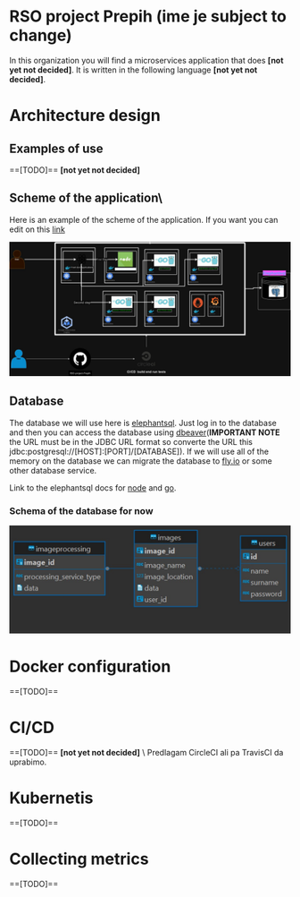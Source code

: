 # RSO project Prepih (ime je subject to change)
In this organization you will find a microservices application that does **[not yet not decided]**.
It is written in the following language **[not yet not decided]**.

# Architecture design

## Examples of use
==[TODO]==
**[not yet not decided]**

## Scheme of the application\
Here is an example of the scheme of the application. If you want you can edit on this [link](https://viewer.diagrams.net/?tags=%7B%7D&highlight=0000ff&edit=_blank&layers=1&nav=1#R7V1bd6JI1%2F4t70Wv9c4FLo4eLk0wafsLGDvaaXMzCxERRfEFjMCv%2F%2FbeVRgVc5p0utM9lTXTxqKowz48e1fxFPmknS%2Bzy9hZz6xo4oWfVHmSfdLMT6qqNnUZPrAkZyWK0dBYiR8HE172UHATFB4v5Df6m2DiJQcV0ygK02B9WOhGq5XnpgdlThxH28Nq0yg87HXt%2BF6l4MZ1wmrpbTBJZ6y0qTYeyj97gT8re1bqLXZl6ZSV%2BUySmTOJtntFWueTdh5HUcp%2BW2bnXojSK%2BXC7rt45OpuYLG3Sl9yw1fzIv9%2BvfC%2FzdJka89afzf9taSpfHBpXs7Ym4AA%2BNcoTmeRH62csPNQehZHm9XEw2Zl%2BPZQ5yqK1lCoQOHcS9Oca9PZpBEUzdJlyK8maRwtdvLUoISNArt%2BdHa8KIk2ses9MaXSSpzY99Kn6tV3SgDz9aKll8Y53Bh7oZMG94cDcbgZ%2Bbt6D5KGX7iwXyF43u69E254T8PEiyvKAKNZkwzdNIpBTttZkHo3a4cksAWfOxTsNAjD8yjEqnC3Np16ddfdCXzvyqTRGsuovWm0Skttl2Py4tTLntZDVWz8htLhub9rDb1W5za2ffCfFq81O3Ad%2Bb1k3Wj8CisHicX5d34%2FfRnhl5pRfjWz%2FYtmzr%2B9q3foL%2FWOxi91D73iHp9Ky9r3jm2wDJ2VR0Jz4pSrQj7QHgFOib34xY%2BdSQCCK91hFVEL%2B74z8abOJkwrymjslPEmJ9EU7dBLNLniIoqiNapOYhjv5SRGVeKvEPdjNvuMmB7X%2FeOyaxyKrio5VdaqglPfDV0aFcH932bsxSsvhbylIsKFl7ozLrQ9rEA5BZB1tMPAX0FZihhzFjpjL7yOkiANIix1QXBevFf96qjCOErTaAkVHN7O7o4EYkaw8geEXVK9RH6mQUWpRAL2fS9itOiH%2BRKFpGBJqdOZk6xZ4jUNMnS4M7rQLkvlsgTdykmdT1qbfVUvknv%2Fk3qWgRDU8%2BvPtnqXn%2Bnj22zjFnLgfP4qu2Z0f6VNtEluaFZu3LtL996at7fWeauYLN2g%2B3mWji%2BNorcatbrLmTz5fFb0gub9ZPltPrnsbJzb5v14ebEZ511%2FooaLyaXf6s7drRXoum2OCmtgyXYxUux5V%2BkGZ9HdbbhyPvehzki3bnTDnruZZXa39qCt9cxODnVU5%2Fab1l%2B29Oubbmad61vL7Gyt%2BSizBxa005fh07cG7Y1ltre9gVVAmWYNhgr0k3fNR%2Fo2H%2Blvri%2B72mzW2y6arvbVGF8O%2FcnncHs3AIu8%2FKZPzltzV7OC62A09y47jfMbo5iYZ427ZZiMzWhuFV11pA6VniaX7WxcrZ956t16fLmtd9W75d08bX0JbH00SL5co1w%2Fh8ndYK%2FfywvZOT%2Bbjy8vCtQL3L8FOSyub77YVjHUr%2BYL3c7bJAt7aaV2oOcwt41VdIqrQSe%2Fmltb66adXc19xT6XMzvXDcsc%2Bfa5rljFhdUbjDZ2YWlds1OADArb%2FDJn9%2FkZ3KdezTtZ71zOQW6ZNRiBbN2NPfeNq0FXuZp3QW5tvE%2B2illyNRhteVkOct1Y82%2FQVndDsjSxTZBtLm%2FsQVfumng%2F1DvHPkAX5%2B3CvqExzUA%2FMP6hX35a5%2B1t12z7MAbVxjHkutozZwmMx4Dx5Tb0RzqHMY8KH%2Fob6dBfhu1bAf6vo77Z2M2%2BbxUw54GVQR3tat4vepfb3C46cH%2FHuLoBOc6%2FzK1BH7%2FDmNtQrwv1wFZyGcdq2AGMNcCxdlLWZlsdmx21R%2FdaKdwHcrAyS7VAPz74jgyyBFud%2BzAGkMtgoTH59VWYN8wBZSgXcD%2FMI%2BRytDT7Rt6TI%2Bh0MFJAN8XV3JVBJxnMS4Yxwfxxfgvod0gygLoZzsuWtwXIHvTVL2Cu8tV8aFhoIzmME%2FqDPlRsB2wBfKKTwqcBvgTtdOGeoXoFMkA5eUH3fmfjg2w7%2Bv416l7ayei7XYAdgs13fLDL%2FMEuR9j%2Ftgdz6%2BHYzBmM3wefdEGOgB831KcKffkwFpA99Il9kS92QMb42fZBt0XvnOQG8xpxOYGtmaMU9QK6hX66We9GxrZRT2ibOuoQdIN2AjLUM8ABHz%2BhHx9tHPTjw7gyq3B9bMPiPmGh%2FJkv5dAe2hvIH9qBsdvzEfoIH2MXxjhEncH3joH99kg3aOttkPUQymGuOCe041wHnLGTK%2FKvvg%2B2k%2FW4TOwCZeLmoEf0TRXsA%2FsFDEJ9gp2a6Jtgi4BZoFeou4A5tcGuRmDXsgZjVcH%2Fc5ATtGmlvQH0PUCsG5K%2B0eevEB9v8BOwMpChvC9bpP9ODrLjfozfXZoDzAnqWgrYrcJ0Ab4xAKwhOfgazAPspY9Yo9jmEO2GdIK2DdgJdoP239dxTiBnjWwT%2FARxgOy4aCv4CXXlKxwvYBjYPFzvg%2B0uSMasDabbnrnIoU8NZJqSTgbgYzAGC%2Fq20H7AT%2FhcYQ5tjeZg9qlNaDujvoquzNrs4Ligng%2BYQ7IAf5ZxfjLOr2ciNqGecWwoB%2FD7AMY778AnygNxijArYz7UJ5uxKX74aHNKbwAYM%2B%2BgHmg86Ps2zB9sXCMdkJ8vsE9oZwEYoEO8Ib1nIE%2B0Q%2FhuYVvMjgPEVx8xOwMZUDnYDdqVAdiN5YCLHY4tqC%2Foy1zAPNC%2B%2BhrZo9lGDIbxL4weYY5POI19wXxw%2FDnoh9k8%2BgJgJs0DMNcqFmizKmFoAL4CY%2BmdM8zHvnsmGxuzacJ1A2RS2Oh%2F835KeFu0YRy%2BTLgA%2BuoxG4IxI1YtEIPRnjLAMD7%2FC4xDaIsYK2A%2BPtkM2IKC84E2FdQv4l2X4kQf9OVibFGofgG2ArbVG6AcwObmaFvot2hToFvE5xz1D9hSLAzS%2FaAPdtRROT4x2d%2FQmFL6pNjaRRtUGa5CvMAxoc3PF1uyI7OPOt8yTPJzFoNk0gvHefRlxEG0H7QBLEc8Z%2FFn3lZhXOTffN4Yx2W0P9Abz3mYr8EcFRbDIFZrFscty2d%2BOES8oviD%2BrVIT6Af1j60y9q0z%2Bl37QFHUR%2BA21Tezclf6HeXxRawZbILtGFzATjcVTH%2BEoadY2wfZShvu6C6pGMb8dgkny0g3tHcmA9aW5pTzmRsc9wG21Bt1F8O8Q11QDkHYADqGzEb4hzIDsY89Mn%2F5x0ch8L8cmQgHvL4oKO9gf%2Fm6Ge9263K4yrN0b60KA5BfRn6ltHnbPIVtDnUXVdGrIU6BbNVxAGQ83KblrkI2GxhFxCf5wuF9dvXmDxwXljfx%2FwE8RR9Bsa6wHt18qkc7oWxo59Y6Htgr%2BQPFOO7EPvAduBaD%2FGO2ZxPdml2UVYy%2BoqNsjN9bIP7U6eMgZDzLlBPoK8RyZ7ytwB8slgQfmJsothX%2BCnFysECx7i1oX3KVxCTELcAr8nHWKwDDHUROzTSPeRCiKGoR8w9AcNBFx2DsIUwwU1p3jfMbkkulAvR7%2FmDT1iZS3YJvknXwY7PWfkI4yebA%2BCj5bM8tc90YJIt6hbKKKdYw%2BJn0cW4pNksjgMOdXEcUG%2BIMsxZTLIod0N7pXFirCKsX2BMwNhlUHsgU8jlC44fGtgw5jdKj%2BzIldn9Fo87bYPhUZvFOnOSwLgw%2F0whPy%2B4vH3K0SGvBKxG%2FMsxh6ecco4yJ3xGO9IIV5aQg5sLzBUwF4Frrkb5MOXFDG%2FB99AfVLDNgufECvnZrYWxEXyAzx38lo2%2FCzkstt9XGR5iPoO6hPUE%2BZEPGIafLq4DWI447%2FO1FebOXZ5fMFmgD1F%2BSbbf0XrMzxXWNuUQBfNF9Okus0uTPnOb2aVqsdinU5yh3A3H4xss32nrhGMQf2yyyw5ijMbskTBd52uPEsuwP43FOswvMJdHXTE7Bl0xO77dol0ZhKmkm8mc6RHrYP7rp5Q7zilvBp%2Fvl76WMl%2FDPBlzLtQ%2F5Yk5zzMQt9H%2FFZ6rG%2BT7c4v3jzkV5FKUmyxwzBT%2FoL9dzOlRjjwEPxkSTsMYFIqJhUVjA1tJWW7g4hjZus5sw9iHaIsoOx3mjzliDnEwpbWE2c1YHKb4B9gxwniEuQHLs%2BZdxE%2FMd3RaK7PYzzEM7Qz1S%2FggY85BvoTfc4aRLA8lPCEsR1kBPvE5LQjjQO8Fy2ktjuVtwnLMI3ts%2FprF8DIjf8jZd%2FIZiu9DyocpL8W5ot4Je4fgv5iTUo6Ea3jMOQsaN45n3keZlzkZ5juUJ2FMJHwi%2FMWcrI25OMvRyNZRry6XEa0DNO5zuE7WwPYyxBbA0xT9A3NkN2f5NK25cT6AR2XMBh2ymL2kmJijTeEcWD4JeAj5AqxVuI4x96C8U6dceDCSMUcGeWB81Wi9NuizuE02tcudcx7nNMxn0JZ6LG8G%2F7FobcHssI97BRyrRjprY5ESTgxoTcjWhgHHMIx35tfkinIryvVhrB1jVND90A7lDAq3E8gBZYytIMsO2QTisE3rOVynYh6HeTraKs2fcAbGhFiCaxLARba2sNFvIMcbo%2B4Hvk6%2BCb43Qj0VtC5QSb%2BmVbB2XZXWgwX5EeW2qAeaE60hOxyDAWNAnoD%2FGNsytgbqlHsblCOBPnJaM%2BWEx0xmYANsT4PWBdweCJtSykEo5%2BjmPEZgfCw4LvG1SrvMARX6TrnKqKDcE2Vv7tYSKV9L5G5O8oF8wEU9GJh%2F4TW2ruqQHkc52sgCY4RhUV%2BWwjDah1wC7YvlxxDrZZa7YgxC2bo6y6%2BGlE%2BDTmW2FhuCHHdrMcJWi%2BKGlWOMxNwN1hg%2Bi6UW2g%2F2jXic7XCS8h1aX6skfxh7j%2BGJztZcrsLzM9QN7slRXmLPwznby3AJz8tcD%2FpD2wM90RqX7JxkZKI9Dinu2JCjsX0lma3Vby2O8322dpxTfpBTXorYhRhK6zDKxwrM81EfTLe%2BSmtc8jWUEVsTM%2Bwv9wIwZ12wnGO%2BYHGM5T4aYRPldLhGwPyqz3IZ6JP2wMi%2BfJ5nox%2F3GQ5RztTBNmCdV663fTaG%2BTBj64IRzZ8w%2Bvs6hTKdsB33NbhOxrTOpT02DerRepzVwXhzN79CLEQsR7zHOIcYcU6xluVZtK9Ba42c2rnsZKTToF1%2Bsv05lpNzXOyTPlkuwvbFMP4wzOiz3AHyb9ofKrAPxNoO2F5f5muUgvACbI0wHWNMseD7drjPxbAHsCBn9knrO4wHBlvnluMY6ba2ZmtQsuWzuYVYNXd5DFrA%2FSPsE3N9HE9GebDp8r0eXBN2FZChiuNg46PYudsv7A2%2BzkhGfA1On5Sb8f1B3DPh2A%2F%2BifasMd%2Fs5uzTxT0xXIsWDGsgNpDdlTIEeQTMNryFDHhH63zENx33QiHnUwgncU%2BAcAD8iWTepX3gEdvP1Zn%2B8JNyx%2BxhPwvjUalf33j4ZPXYPopP%2B1C010l2OiK5wJq7YDZIewmYb7K1BNg%2B6BX37RSSc9EF3MR17xDz55xyeMRmFgNkbwlYj3uELP6iv%2BroVzZbHwJ%2BYPxHv19gzmcQPgc87uIak%2FIYK2O5OM0N%2FRLW1YjhLq4NmT2x%2FZOM9ixMFt9hPhraClsjdR%2FkzfBU5evVjO2Jy2wtDT4EfcO6pJsymxnRfgPFUsRx0iPm6agr9H%2BMW53S5mS%2B3yWPS59nbfhsnwjlOszId5hPy7TPR9epj8IxMWYirm35XuqQ9il3cRW%2Fz7ss%2Fxl0M74mwLGzsc7L%2FHO3J6YwfXaZ%2Fa3WgLNDwo8u6RrWFir3%2B7xdfnK%2F5%2Bvrcv%2Ba%2BqK9DbBRV2Uxkt1Da2XaV%2BvIuHZkMgebKTDnRp9E%2FMa9HNwDxzYJsyAOYs6Beh%2BqtO%2FJ9oGZLCm3ZM8aIG6pLI5hblfirsv2iDCXoucduI4F26c8y2V7CLiXT3vFrk%2F74Lgmphzxoj6m%2BOLyfR7c1yc5cD9ZlL7u7%2B3JbNm6luas2fnus8RJPgZsE%2FGZ55qkO7Jt3MPbInb1LjFXwzV4X2N5I9g0YEWP5dOpTfbe5fLCdbmsUYyZf0lIfzcy0xXfGyRdLPGevsJsju23YZzBfI3lBmSPqMv6mPYwXfac55zFZFxfQ66FfoK%2BjNip9WhNTjGk3Dcr9xNJ99i2xdaIkBNiLtTR2P4ItQ2f3yLy6dttwXNv38Z5k177mx5b96sYu3Cd3mPPgdi%2BEl13Gc4MKCbr9GyF1q99jCWKXe654HMvE3CnnCfl2N8S0Bv3O8QosN9bn9YYDDsXGdd1toedW77npzJ%2FiYLuZ1t2l60Ynw%2BOl63N3U3Xd7Wv%2BVhNw6vvk%2FXd56%2FR9Q0%2BzxkGVwV%2Fxlds713tbnXt42Ne%2FO8NT%2B6NJ5%2FcK0rNOHh2r%2BjNysN7Xa0%2Bu9ffjRj0cUgPrxSdeoIw0jxFqlKb7yW7ExSdY9mVFIED1kOFL7BHg1hHwSqlkRpnnwzzFJFhn7ag7nELgqUP8wiDMc4mcR0kGJiRu%2FDiGvIM3qIb5WnlNI9006rqRqvXjFZVO9q7GXb9hHLqRGiaBPfwq5%2BSRFjRuCy4iEG4Umc1gVvb63UYuA4SS5KyIoxlfHwzlB00%2BQiBsTSFZzkvz1JbiBRz5rgLnzheB3RH%2FDnJQDlNUoHvszRFJnEb5a1euJOVUgvcaDUNVhOwHBd6hPkhbUW9wPIEP6MV%2FSohY0y6j0IJtWUo%2BG8Y%2BZEUe46bSuB6tfXKfzezaxzbnaLXWq2K6dVbNdWomt5e8Q%2B3vhIJPgCsPs0lU1sfjUymaoJNJthkgk0m2GSCTSbYZIJNJthkgk0m2GSCTSbYZIJNJthkgk0m2GSCTSbYZIJNJthkgk0m2GSCTSbYZIJNJthkgk0m2GSCTSbYZH8Wm4yxBl5BJzNOEG9atVO8m%2FciRakvIEW9mPmg%2FlTpvZhR9m6kJfUFbLw%2FhFGmPs1L%2BYCMMq1KTCkZYA4UIxdDmjjxIvaciRdLwSoMVp7k7hgf9f9tIk4b2%2F322F1j%2F5n7HgyiLBxHmZQERbDyicslj6MYG4Ridsd4xxcrx4S1Yn%2F8X6TygEhk5DPSZ%2FMvdguahTR1lkGYs9qSs16HnpTkSeotWeUzGO%2FCctwbKruAO1g5DMxZIueGD%2B%2FG8yMwH3nYPb5yur4dpREU3zjEvTtxw2cvvPeQtMO%2BtuPACdmvCdwjJV4cTE83jbw%2BHAoj46hyZxnNg5eNan8Wj9xHkgN3SCXuZm1SF8AcuyQ9pe429anJTXkse4%2FX36t978T%2FPahCXVcLpj5NVyrf60bTe%2BnN1B80Ud79FzeQ58fxmm5P9KLK%2FwmW6yhOnVXFBWaxNz3wgEMiox%2Bks82Y8xe%2F3vSkdRzNASSl69hbBzOs4YShF%2BeSs0lnAFac6nnQhxs6SXLQyfEgq96cbuJxJE1jZ3nooNBtBHMEyAWv2q9UaWE9d7Ij19cO7sYK9MUBa4gPIOKAmToldzwBFuTZCSE%2BKk9R19mReB%2Fhxz4qs6fYsWwYlWLnz6HMys9SZsNo5UvsJYzS1htLZTkjza6iiTdP3k6YfSaq1o%2FDqlFTqq8mbZ6IqmXZj4%2Bqp%2FLFV1pv%2FRHrvQjiBFu4Sb31o%2Bb4h78V9U2vQGUpzxvegMpvvcYUdC%2Fzbh6SjlutWl1u1ltG3VCVhtY6sjX2RlfexoO5VZrV6o1aw6i0rLR2P%2FX6YctMAJWWyZB3032Dbbd%2BFxb4kUJOpds%2FmQZenngSNHBBAxc0cEEDFzRwQQMXNHBBAxc0cEEDFzRwQQMXNHBBAxc0cEEDFzRwQQMXNHBBAxc0cEEDFzRwQQMXNHBBAxc0cEEDFzRwQQP%2FU2jgjEfwW9HA9epfd%2F5VNPDXSu%2FX08DLN8D%2BC2jg%2BtN%2FJvgD0sDrVRr4cB1GE08yvdBzUmk9Q%2BryufqpfeLPNR%2BRPP4pb%2FHhrzOfZri8gjxyyGXcbre1VZAlUbih955yMuMGZuhMkK%2BoyugfF3ID%2FrmMwH19qSHLmdYyiLlYjpjI59XRHpFfZPniQmm%2FpwEB7DVbez%2FNQ6A84eqqUWudeFtoQ6nJjXcyKUOpGMpPoCH%2BQDqh8kI%2BYf19%2BISSoss11Wg0VU4jlPUDNUtKw6g1jrh%2FL2UV6kZN3jehI4ahXq81VEMufxTtZRTDdhw7%2BV41js5PTvGw38aR2bEWfyh%2F0TgVh17JzW0%2Bws298dyI3rKcvJKcS1B5aMmVQHYMistgMmFO48HQnHFY5hnVoPgoEsFwV4Ce%2FOZPuzTh%2BfeaP41Qck1RjCNzZV%2F%2FqVeUVaLpNPHehdhatYvLKPLpUM0%2BSRNcQVNQzJ2VH0CeJ1ibH461aeX0NHQ%2BNGCFnMMKD59K64esTUtjO%2B19qAOrRVg52YWvH7E2aQXcIzbBAp9KIeNMsweuTsynQXtLT%2FqKBe54FvZ8mOPu0I6JWWSMIXlzJnvfz8Lrmy%2Fy3feZfIV8gbwLcim5lFcrW7Y%2Bp0vnNkt6gT27u7WDu2WnMb3Z52pe7Lia9nxk3F2O1COuZr7jahZ9mNm3pW3u%2BJrNK82WvdssfJob1w66lyCdhSyzZ%2BywJu5s%2BXNbWKN%2Bp70VfE4n057%2BcsvrdenZGEgR17W41yPT8xBa91%2Fc0nMz0y1w34w4jOf0XF23B3bC9geRh4Z7wSDZcIR7MzBa1jaug9nzZHyuj%2Bts%2FH2Uf5tbuOcg4xoc94Z77LkR1L9TLbYnLQ%2FYc98t8Xto%2Fxj6Iy4TPR%2FL6Brfl%2BsRTwWfXSC3qkPcCyuQGYdl%2FrXeDZp7Grv%2BfDYDW%2FNHajZzNavVRQ3CCvrOlIMB7Uq1cQcLd8Lk3uAOd5mQfcB2bGkXgFg%2BGrGfClulHRfzS8IYTC7uHigWMleI4cbYYWh%2FbKdwoVqcJWOZX25xFxWuFc8zH7uldvEJImP3mchEvbNoR3KAu6i4k7fQet%2BRsYe7lRNkruLTVoPtvg01vjumcKaVQU9U6Ik4MTUUy%2Fymst2tEe5E024SMi2I%2FTH4cihJtEv1rtDfupvw9FEA7fAkgK5XU%2BR6%2FXSGXH88Qr0tPT518PYjHqMwjoX3y09RGNXTVeIUxUeOx%2BIUhThFIU5RiFMU4hSFOEUhTlGIUxTiFIU4RSFOUYhTFOIUhThFIU5RiFMU4hSFOEUhTlGIUxTiFIU4RSFOUYhTFOIUhThFIU5RiFMU4hTF8zy8R8inH%2FgUhfGC98H%2FpFMUr5Xerz9FYdSfF94fcoqC2cnvdIqiUT0fdNkZSNd4duIEMUUcm%2FjBxyaesZhj0rtxSKj%2FIOcmGr8rMewDvF%2B3IZhhghkmmGGCGSaYYYIZJphhghkmmGGCGSaYYYIZJphhghkmmGGCGSaYYYIZJphhghkmmGGCGSaYYYIZJphhghkmmGGCGSaYYYIZ9ocxwxq%2FHzOs8XGYYa%2BV3q9nhjX%2BPcywxu%2FHDGtUmWFeyphhkolMDMEOe2922DNW85uww1oVS%2FkJb9UFwcb5d34%2FfRnhF%2FAz%2FtXM9i%2Ba%2BTNktH%2FwNl4%2BbXq%2F7RP1yhdZP%2FvWXuaRb31r72vfeGsoh5w5jfN5H3tPb13Rn6r%2FPm%2FIbVZf8S1sbK%2BeUn%2BpjT3yktz3tTHFOOJl1uUnbcxQ31ZfkX%2BGTf7IP73wnqzYRuujvS6xqVZEJ0ixghQrSLGCFCtIsYIUK0ixghQrSLGCFCtIsYIUK0ixghQrSLGCFCtIsYIUK0ixghQrSLGCFCtIsYIUK0ixghQrSLGCFCtIsYIU%2B1uTYptP%2F9nij0iKbf7I94G9jRT7Wun9elJss%2FpCsIrw%2FhBSbPNpxvIHJMU2q3TvziQoWbGbJFj5Uvu6W7V2QY39wdTYZ2zn96DGNusVS%2FkZtMUsSL8%2FEBXh22jvygNnEb%2BUlMUPQnV8KzGxyjysK7W6ehRBAXka6mFLjGHJb36Cadg0NEAkefejHJmdXJMhQO9%2BWoe9MHpmpZe30ikVtfXkoF9Lv2w03lYfxHDkOu9Av1SazR%2BYhbwn%2F7Ipf7i3kirNVkV4goEpGJiCgSkYmIKBKRiYgoEpGJiCgSkYmIKBKRiYgoEpGJiCgSkYmIKBKRiYgoEpGJiCgSkYmIKBKRiYgoEpGJiCgSkYmIKBKRiYvzUDkzMJfisKplJyCD4AB%2FPV8jtBwmzsyIA%2Fh4WptF7w9q4%2FhIbJbeV34mGq8kveu%2FvRSZeMXVnbBotg6U0CpxbFqGT8vsbv8LsbLZfRCgmY6WyzROVr%2BD841MV1jMKceZvk7ySapltQ899h5EdkD%2BqFosryOpOeqsWZmz%2FPck44tgG4qFYtB4p19d2M5wXvHf4w2Ch%2FNGhU5eqbgf9UaOSm8ntBY5W69y%2BBRix1FCSox87UWTn7cNgkNDy%2B8GYEfN5AGq19GvpRoqjX9sjAslK%2BOnfPfOparfwT8fvmUzdqx%2BThH2ZBreoJlE7orWcOOOj%2Fwtcg5THt36zXLy4OPVnVH7cuuOWipat0y4tU9MxhH0M7BFNDhuCz%2F1MVv9I6IXworbX0PcUZ75WFvuQN%2BaUvIw01SaMYFbGdBal3s3bopcDb2Fkfgu0%2Ft%2FfW01TmcnilfR%2FLyagK2Dh5ugpvfC%2FzfsnptI%2BOj3heZx0lqR974JPpBvQeOCE%2FtbNdSy54GGry8AiPgqKTMXm8nTmpFCTSNWvjpn%2F1Zih8xjTqek3e%2F9EOLKWh11qNvav1iqE00VerptJ4tziqaBWz%2BMDvFGdjffJYDS969mXhkHSyms%2B%2BLVxV1NM6f%2FGpnDeqqLpIN737R73ZcVP0yufQcRqE4V4IUsaO4qm7vP%2FgGFu9097Fs8cPGUzp58cEMeMwhLUa1YyzdQpR3%2B2oiFr%2BfYB%2FoZ%2BoL%2FaTR7LEn%2BUn6omQV6e4BDmzjJmDNHHiRew5Ey%2BWglUYrDyIIaUF1%2F%2B3iVIS3sNve%2FouC8dRJiVBEWAggTglj%2Bk0qATF7A7eIF4KVjMvDnhL413cZBfvnfi%2F0v6Axr5EES2OQimNnVXC1AXl5GXSLAKf%2BqSeP34v1gL3h6gthUECoS%2F1lhKPzux2qPjXX2w8kyBZh3geDQczDT0%2BfFqQ0p0sDsu7lSn8vgxWEvdBvKThohfLSZKlJz5MDgAAhh9NcgkrfKbrEq50Nks2D6Wmq02jocC%2FdT4sLs7YgVrJfmPswlcqP2ikvs74vWtnMsHDyUy1%2BzeXcmX3SbxitzQB8NJVAo5K7TUr7Y1DWGg%2F39wZVTsaE6KktK2IZuwkHpMPuyYl3jIYRyEfQ12W9%2B%2BfOssg5KqSnPU69KQkT0BHrPYZTGNhOe4NlV1EmBJhORits0Tc56Z74%2FmRB%2BXD7vGV0%2FXtCABJlW8cXICeuuGzF957mPGxr21Mz9ivCdwDc4qD6emm2zgJKGcBRJU7y2gevGxU%2B7N45L4HySUErSg3RV9zEyex840XvBJ603TvysRzo9jhXlSa0SpaYZ%2F%2FCZZrwHFnxW%2BQHkeUYwDYAxU3dJLkAFRAHJ9ZI5TTZsx3D24i%2FLoPvC1UgUGsSiQvq6QxoN7%2BDbPYmx7UOEyu%2FSCdbcY8mf5605PWcTSHjFy6jr11MKv27UDkykHZieTdH3f%2BqXF2rATXSUFRCOzHymlXNAqTZdM%2F303tlCkcFjGke0HzXKR%2Fx54PN%2FztxrSR8mz7tNp5QfMnZfdc44kbe97qbzLP57uYbsLqSBqHMct%2FdCwhq4E7R6zWsyvBZ0%2B3%2FtOl4n6eWF0Fnl4oVpaF7mSl1wLQ6jQA4I65CdMBVfUCy3EduAw2gNswACmJXIAlCdMLPMLNDV%2FCA%2FC4Gnx7tqrLR%2BlqXanuAKjNE%2Fmq%2Bl5PRlXlFXsqH3b9P9FivRXk88KH9GRac8NoM5nG4M21lYerfjeI3dBzAwl3OqUkhZF5E2k6lupGwwPxTieOUtfrTsOrG6ort9zWdDwdq2N56o2NSUOR5WZrPNYnTa%2FpNozWRGs4TU2tt3S%2BTbC%2FF69%2F%2Bsen5Z%2B2nkbryHpO7R%2Fpp1Y7%2Bvutdpq%2FdrVT05u7AnptR02W1WfWPPTtGsItyADz1R%2B%2FEHrpnxd760s83qi7U09G6rsX1Jxc0xynSi2eKh2Hl7KhcVlwDjnYxbm5i02rcbLmefwmwGRW9lb4b7xZUXqV4Bs9dgFpfNwulLExPhKnMIwf2kzl%2BdkxBC2DyYSZpwcTdMZhuW1%2F4lkcWGTC3f3T8U4IJYCH2ya86EdgwNGevSI3q7v05QtIDkDgH2AAfI0jVOvu2mXsrGdWNPGwxv8D)

![app schema](images/sdadasd.jpg)


## Database 
The database we will use here is [elephantsql](https://www.elephantsql.com/). Just log in to the database and then you can access the database using [dbeaver](https://dbeaver.io/about/)(**IMPORTANT NOTE** the URL must be in the JDBC URL format so converte the URL this jdbc:postgresql://[HOST]:[PORT]/[DATABASE]). If we will use all of the memory on the database we can migrate the database to [fly.io](https://fly.io/) or some other database service. 

Link to the elephantsql docs for [node](https://www.elephantsql.com/docs/nodejs.html) and [go](https://www.elephantsql.com/docs/go.html). 

### Schema of the database for now 

![db schema](images/Screenshot_173.jpg)

# Docker configuration
==[TODO]==

# CI/CD 
 ==[TODO]==
 **[not yet not decided]** \ 
 Predlagam CircleCI ali pa TravisCI da uprabimo. 

# Kubernetis 
==[TODO]==

# Collecting metrics
==[TODO]==

